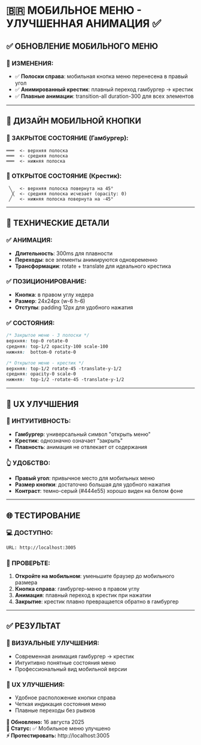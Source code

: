 # 🇧🇷 МОБИЛЬНОЕ МЕНЮ - УЛУЧШЕННАЯ АНИМАЦИЯ ✅

## ✅ ОБНОВЛЕНИЕ МОБИЛЬНОГО МЕНЮ

### 🎯 **ИЗМЕНЕНИЯ:**
- ✅ **Полоски справа**: мобильная кнопка меню перенесена в правый угол
- ✅ **Анимированный крестик**: плавный переход гамбургер → крестик
- ✅ **Плавные анимации**: transition-all duration-300 для всех элементов

---

## 🎨 ДИЗАЙН МОБИЛЬНОЙ КНОПКИ

### **📱 ЗАКРЫТОЕ СОСТОЯНИЕ (Гамбургер):**
```
═══  <- верхняя полоска
═══  <- средняя полоска  
═══  <- нижняя полоска
```

### **📱 ОТКРЫТОЕ СОСТОЯНИЕ (Крестик):**
```
 ╲   <- верхняя полоска повернута на 45°
  ╳  <- средняя полоска исчезает (opacity: 0)
 ╱   <- нижняя полоска повернута на -45°
```

---

## 🔧 ТЕХНИЧЕСКИЕ ДЕТАЛИ

### **✅ АНИМАЦИЯ:**
- **Длительность**: 300ms для плавности
- **Переходы**: все элементы анимируются одновременно
- **Трансформации**: rotate + translate для идеального крестика

### **✅ ПОЗИЦИОНИРОВАНИЕ:**
- **Кнопка**: в правом углу хедера
- **Размер**: 24x24px (w-6 h-6)
- **Отступы**: padding 12px для удобного нажатия

### **✅ СОСТОЯНИЯ:**
```css
/* Закрытое меню - 3 полоски */
верхняя: top-0 rotate-0
средняя: top-1/2 opacity-100 scale-100  
нижняя:  bottom-0 rotate-0

/* Открытое меню - крестик */
верхняя: top-1/2 rotate-45 -translate-y-1/2
средняя: opacity-0 scale-0
нижняя:  top-1/2 -rotate-45 -translate-y-1/2
```

---

## 📱 UX УЛУЧШЕНИЯ

### **🎯 ИНТУИТИВНОСТЬ:**
- **Гамбургер**: универсальный символ "открыть меню"
- **Крестик**: однозначно означает "закрыть"
- **Плавность**: анимация не отвлекает от содержания

### **👆 УДОБСТВО:**
- **Правый угол**: привычное место для мобильных меню
- **Размер кнопки**: достаточно большая для удобного нажатия
- **Контраст**: темно-серый (#444e55) хорошо виден на белом фоне

---

## 🌐 ТЕСТИРОВАНИЕ

### **💻 ДОСТУПНО:**
```bash
URL: http://localhost:3005
```

### **📱 ПРОВЕРЬТЕ:**
1. **Откройте на мобильном**: уменьшите браузер до мобильного размера
2. **Кнопка справа**: гамбургер-меню в правом углу
3. **Анимация**: плавный переход в крестик при нажатии
4. **Закрытие**: крестик плавно превращается обратно в гамбургер

---

## ✅ РЕЗУЛЬТАТ

### **🎨 ВИЗУАЛЬНЫЕ УЛУЧШЕНИЯ:**
- Современная анимация гамбургер → крестик
- Интуитивно понятные состояния меню
- Профессиональный вид мобильной версии

### **🚀 UX УЛУЧШЕНИЯ:**
- Удобное расположение кнопки справа
- Четкая индикация состояния меню
- Плавные переходы без рывков

**📅 Обновлено:** 16 августа 2025  
**🔄 Статус:** ✅ Мобильное меню улучшено  
**⚡ Протестировать:** http://localhost:3005